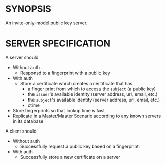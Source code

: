 # SYNOPSIS
An invite-only-model public key server.

# SERVER SPECIFICATION

A server should
  - Without auth
    - Responsd to a fingerprint with a public key
  - With auth
    - Store a certificate which creates a certificate that has
      - a finger print from which to access the `subject` (a public key)
      - the `issuer`'s available identity (server address, url, email, etc.)
      - the `subject`'s available identity (server address, url, email, etc.)
      - ctime
  - Store fingerprints so that lookup time is fast
  - Replicate in a Master/Master Scenario according to any known servers in its database

A client should
  - Without auth
    - Successfully request a public key based on a fingerprint.
  - With auth
    - Successfully store a new certificate on a server
